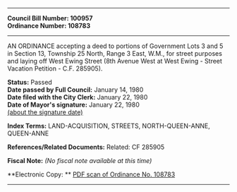 * * * * *  
  
**Council Bill Number: [](#h0)[](#h2)100957**   
**Ordinance Number: 108783**  
  
* * * * *  
  
AN ORDINANCE accepting a deed to portions of Government Lots 3 and 5 in Section 13, Township 25 North, Range 3 East, W.M., for street purposes and laying off West Ewing Street (8th Avenue West at West Ewing - Street Vacation Petition - C.F. 285905).  
  
**Status:** Passed   
**Date passed by Full Council:** January 14, 1980   
**Date filed with the City Clerk:** January 22, 1980   
**Date of Mayor's signature:** January 22, 1980   
[(about the signature date)](/~public/approvaldate.htm)   
  
  
  
**Index Terms:** LAND-ACQUISITION, STREETS, NORTH-QUEEN-ANNE, QUEEN-ANNE  
  
**References/Related Documents:** Related: CF 285905  
  
**Fiscal Note:** *(No fiscal note available at this time)*  
  
**Electronic Copy: ** [PDF scan of Ordinance No. 108783](/~archives/Ordinances/Ord_108783.pdf)  
  
* * * * *  
